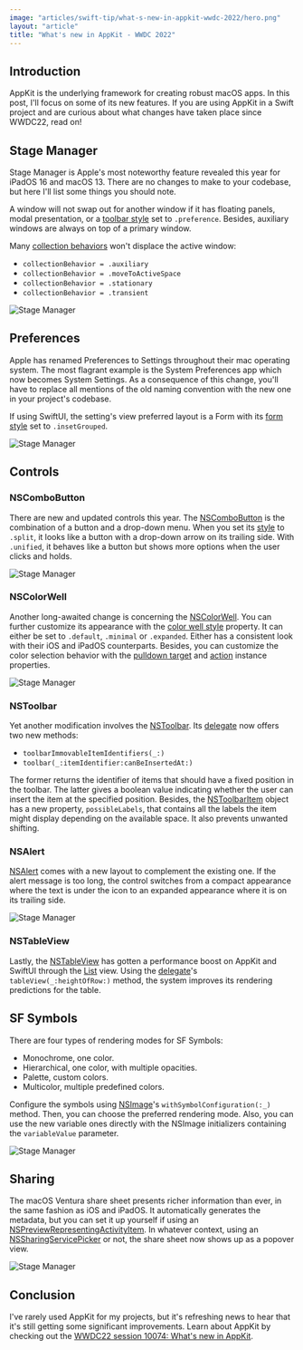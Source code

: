 ```yaml
---
image: "articles/swift-tip/what-s-new-in-appkit-wwdc-2022/hero.png"
layout: "article"
title: "What's new in AppKit - WWDC 2022"
---
```


## Introduction

AppKit is the underlying framework for creating robust macOS apps. In this post, I'll focus on some of its new features.
If you are using AppKit in a Swift project and are curious about what changes have taken place since WWDC22, read on!

## Stage Manager

Stage Manager is Apple's most noteworthy feature revealed this year for iPadOS 16 and macOS 13. There are no changes to make to your codebase, but here I'll list some things you should note.

A window will not swap out for another window if it has floating panels, modal presentation, or a [toolbar style](https://developer.apple.com/documentation/appkit/nswindow/3608199-toolbarstyle) set to `.preference`. Besides, auxiliary windows are always on top of a primary window.

Many [collection behaviors](https://developer.apple.com/documentation/appkit/nswindow/collectionbehavior) won't displace the active window:
- `collectionBehavior = .auxiliary`
- `collectionBehavior = .moveToActiveSpace`
- `collectionBehavior = .stationary`
- `collectionBehavior = .transient`

![Stage Manager](/-assets/images/articles/swift-tip/what-s-new-in-appkit-wwdc-2022/stage-manager.png)

## Preferences

Apple has renamed Preferences to Settings throughout their mac operating system. The most flagrant example is the System Preferences app which now becomes System Settings. As a consequence of this change, you'll have to replace all mentions of the old naming convention with the new one in your project's codebase.

If using SwiftUI, the setting's view preferred layout is a Form with its [form style](https://developer.apple.com/documentation/swiftui/form/formstyle(_:)) set to `.insetGrouped`.

![Stage Manager](/-assets/images/articles/swift-tip/what-s-new-in-appkit-wwdc-2022/preferences.png)

## Controls

### NSComboButton

There are new and updated controls this year. The [NSComboButton](https://developer.apple.com/documentation/appkit/nscombobutton) is the combination of a button and a drop-down menu. When you set its [style](https://developer.apple.com/documentation/appkit/nscombobutton/3943292-style) to `.split`, it looks like a button with a drop-down arrow on its trailing side. With `.unified`, it behaves like a button but shows more options when the user clicks and holds.

![Stage Manager](/-assets/images/articles/swift-tip/what-s-new-in-appkit-wwdc-2022/nscombobutton.png)

### NSColorWell

Another long-awaited change is concerning the [NSColorWell](https://developer.apple.com/documentation/appkit/nscolorwell). You can further customize its appearance with the [color well style](https://developer.apple.com/documentation/appkit/nscolorwell/3955203-colorwellstyle) property. It can either be set to `.default`, `.minimal` or `.expanded`. Either has a consistent look with their iOS and iPadOS counterparts. Besides, you can customize the color selection behavior with the [pulldown target](https://developer.apple.com/documentation/appkit/nscolorwell/3955207-pulldowntarget) and [action](https://developer.apple.com/documentation/appkit/nscolorwell/3955206-pulldownaction) instance properties.

![Stage Manager](/-assets/images/articles/swift-tip/what-s-new-in-appkit-wwdc-2022/nscolorwell.png)

### NSToolbar

Yet another modification involves the [NSToolbar](https://developer.apple.com/documentation/appkit/nstoolbar). Its [delegate](https://developer.apple.com/documentation/appkit/nstoolbardelegate?changes=latest_major) now offers two new methods:
- `toolbarImmovableItemIdentifiers(_:)`
- `toolbar(_:itemIdentifier:canBeInsertedAt:)`

The former returns the identifier of items that should have a fixed position in the toolbar. The latter gives a boolean value indicating whether the user can insert the item at the specified position. Besides, the [NSToolbarItem](https://developer.apple.com/documentation/appkit/nstoolbaritem) object has a new property, `possibleLabels`, that contains all the labels the item might display depending on the available space. It also prevents unwanted shifting.

### NSAlert

[NSAlert](https://developer.apple.com/documentation/appkit/nsalert) comes with a new layout to complement the existing one. If the alert message is too long, the control switches from a compact appearance where the text is under the icon to an expanded appearance where it is on its trailing side.

![Stage Manager](/-assets/images/articles/swift-tip/what-s-new-in-appkit-wwdc-2022/nsalert.png)

### NSTableView

Lastly, the [NSTableView](https://developer.apple.com/documentation/appkit/nstableview) has gotten a performance boost on AppKit and SwiftUI through the [List](https://developer.apple.com/documentation/swiftui/list/) view. Using the [delegate](https://developer.apple.com/documentation/appkit/nstableviewdelegate)'s `tableView(_:heightOfRow:)` method, the system improves its rendering predictions for the table.

## SF Symbols

There are four types of rendering modes for SF Symbols:
- Monochrome, one color.
- Hierarchical, one color, with multiple opacities.
- Palette, custom colors.
- Multicolor, multiple predefined colors.

Configure the symbols using [NSImage](https://developer.apple.com/documentation/appkit/nsimage)'s `withSymbolConfiguration(:_)` method. Then, you can choose the preferred rendering mode. Also, you can use the new variable ones directly with the NSImage initializers containing the `variableValue` parameter.

![Stage Manager](/-assets/images/articles/swift-tip/what-s-new-in-appkit-wwdc-2022/sf-symbols.png)

## Sharing

The macOS Ventura share sheet presents richer information than ever, in the same fashion as iOS and iPadOS. It automatically generates the metadata, but you can set it up yourself if using an [NSPreviewRepresentingActivityItem](https://developer.apple.com/documentation/appkit/nspreviewrepresentingactivityitem). In whatever context, using an [NSSharingServicePicker](https://developer.apple.com/documentation/appkit/nssharingservicepicker) or not, the share sheet now shows up as a popover view.

![Stage Manager](/-assets/images/articles/swift-tip/what-s-new-in-appkit-wwdc-2022/sharing.png)

## Conclusion

I've rarely used AppKit for my projects, but it's refreshing news to hear that it's still getting some significant improvements. Learn about AppKit by checking out the [WWDC22 session 10074: What's new in AppKit](https://developer.apple.com/videos/play/wwdc2022/10074/).